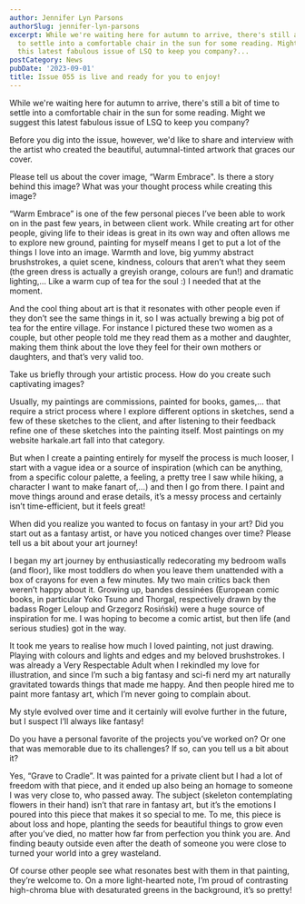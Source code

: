 ```yaml
---
author: Jennifer Lyn Parsons
authorSlug: jennifer-lyn-parsons
excerpt: While we're waiting here for autumn to arrive, there's still a bit of time
  to settle into a comfortable chair in the sun for some reading. Might we suggest
  this latest fabulous issue of LSQ to keep you company?...
postCategory: News
pubDate: '2023-09-01'
title: Issue 055 is live and ready for you to enjoy!
---
```

While we're waiting here for autumn to arrive, there's still a bit of time to settle into a comfortable chair in the sun for some reading. Might we suggest this latest fabulous issue of LSQ to keep you company?

Before you dig into the issue, however, we'd like to share and interview with the artist who created the beautiful, autumnal-tinted artwork that graces our cover.

Please tell us about the cover image, “Warm Embrace". Is there a story behind this image? What was your thought process while creating this image?

“Warm Embrace” is one of the few personal pieces I’ve been able to work on in the past few years, in between client work. While creating art for other people, giving life to their ideas is great in its own way and often allows me to explore new ground, painting for myself means I get to put a lot of the things I love into an image. Warmth and love, big yummy abstract brushstrokes, a quiet scene, kindness, colours that aren’t what they seem (the green dress is actually a greyish orange, colours are fun!) and dramatic lighting,… Like a warm cup of tea for the soul :) I needed that at the moment.

And the cool thing about art is that it resonates with other people even if they don’t see the same things in it, so I was actually brewing a big pot of tea for the entire village. For instance I pictured these two women as a couple, but other people told me they read them as a mother and daughter, making them think about the love they feel for their own mothers or daughters, and that’s very valid too.

Take us briefly through your artistic process. How do you create such captivating images?

Usually, my paintings are commissions, painted for books, games,… that require a strict process where I explore different options in sketches, send a few of these sketches to the client, and after listening to their feedback refine one of these sketches into the painting itself. Most paintings on my website harkale.art fall into that category.

But when I create a painting entirely for myself the process is much looser, I start with a vague idea or a source of inspiration (which can be anything, from a specific colour palette, a feeling, a pretty tree I saw while hiking, a character I want to make fanart of,…) and then I go from there. I paint and move things around and erase details, it’s a messy process and certainly isn’t time-efficient, but it feels great!

When did you realize you wanted to focus on fantasy in your art? Did you start out as a fantasy artist, or have you noticed changes over time? Please tell us a bit about your art journey!

I began my art journey by enthusiastically redecorating my bedroom walls (and floor), like most toddlers do when you leave them unattended with a box of crayons for even a few minutes. My two main critics back then weren’t happy about it. Growing up, bandes dessinées (European comic books, in particular Yoko Tsuno and Thorgal, respectively drawn by the badass Roger Leloup and Grzegorz Rosiński) were a huge source of inspiration for me. I was hoping to become a comic artist, but then life (and serious studies) got in the way.

It took me years to realise how much I loved painting, not just drawing. Playing with colours and lights and edges and my beloved brushstrokes. I was already a Very Respectable Adult when I rekindled my love for illustration, and since I’m such a big fantasy and sci-fi nerd my art naturally gravitated towards things that made me happy. And then people hired me to paint more fantasy art, which I’m never going to complain about.

My style evolved over time and it certainly will evolve further in the future, but I suspect I’ll always like fantasy!

Do you have a personal favorite of the projects you’ve worked on? Or one that was memorable due to its challenges? If so, can you tell us a bit about it?

Yes, “Grave to Cradle”. It was painted for a private client but I had a lot of freedom with that piece, and it ended up also being an homage to someone I was very close to, who passed away. The subject (skeleton contemplating flowers in their hand) isn’t that rare in fantasy art, but it’s the emotions I poured into this piece that makes it so special to me. To me, this piece is about loss and hope, planting the seeds for beautiful things to grow even after you’ve died, no matter how far from perfection you think you are. And finding beauty outside even after the death of someone you were close to turned your world into a grey wasteland.

Of course other people see what resonates best with them in that painting, they’re welcome to. On a more light-hearted note, I’m proud of contrasting high-chroma blue with desaturated greens in the background, it’s so pretty!